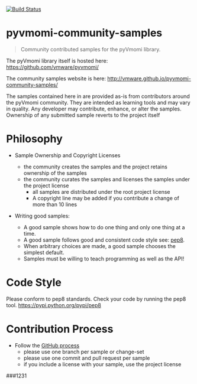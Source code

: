 [![Build Status](https://travis-ci.org/vmware/pyvmomi-community-samples.svg?branch=master)](https://travis-ci.org/vmware/pyvmomi-community-samples) 

pyvmomi-community-samples
=========================

> Community contributed samples for the pyVmomi library.

The pyVmomi library itself is hosted here:
    https://github.com/vmware/pyvmomi/

The community samples website is here:
    http://vmware.github.io/pyvmomi-community-samples/

The samples contained here in are provided as-is from contributors around the
pyVmomi community. They are intended as learning tools and may vary in quality.
Any developer may contribute, enhance, or alter the samples. Ownership of any
submitted sample reverts to the project itself

# Philosophy

* Sample Ownership and Copyright Licenses
  * the community creates the samples and the project retains ownership of the samples
  * the community curates the samples and licenses the samples under the project license
    * all samples are distributed under the root project license
    * A copyright line may be added if you contribute a change of more than 10 lines

* Writing good samples:
    * A good sample shows how to do one thing and only one thing at a time.
    * A good sample follows good and consistent code style see: [pep8](http://legacy.python.org/dev/peps/pep-0008/).
    * When arbitrary choices are made, a good sample chooses the simplest default.
    * Samples must be willing to teach programming as well as the API!

# Code Style

Please conform to pep8 standards. Check your code by running the pep8 tool.
    https://pypi.python.org/pypi/pep8

# Contribution Process

* Follow the [GitHub process](https://help.github.com/articles/fork-a-repo)
  * please use one branch per sample or change-set
  * please use one commit and pull request per sample
  * if you include a license with your sample, use the project license

###1231